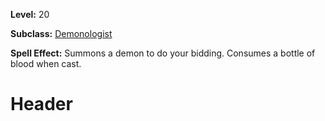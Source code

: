 <!-- TITLE: Spell: Call Minor Demon -->
<!-- SUBTITLE:  -->

**Level:** 20

**Subclass:** [Demonologist](demonologist)

**Spell Effect:** Summons a demon to do your bidding.  Consumes a bottle of blood when cast.

# Header